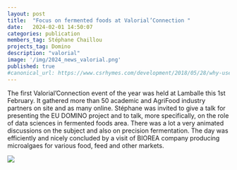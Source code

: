 ```yaml
---
layout: post
title:  "Focus on fermented foods at Valorial’Connection "
date:   2024-02-01 14:50:07
categories: publication
members_tag: Stéphane Chaillou
projects_tag: Domino
description: "valorial"
image: '/img/2024_news_valorial.png'
published: true
#canonical_url: https://www.csrhymes.com/development/2018/05/28/why-use-a-static-site-generator.html
---
```


The first Valorial’Connection event of the year was held at Lamballe this 1st February. It gathered more than 50 academic and AgriFood industry partners on site and as many online.  Stéphane was invited to give a talk for presenting the EU DOMINO project and to talk, more specifically, on the role of data sciences in fermented foods area. There was a lot a very animated discussions on the subject and also on precision fermentation. The day was efficiently and nicely concluded by a visit of BIOREA company producing microalgaes for various food, feed and other markets.

![](https://www.frontiersin.org/files/Articles/1286661/fmicb-14-1286661-HTML/image_m/fmicb-14-1286661-g002.jpg)



[^1]: Chaillou S. [The role of fermented food microbiota diversity on health: what contributions from data sciences?](https://hal.science/hal-04446192). https://hal.science/hal-04446192



